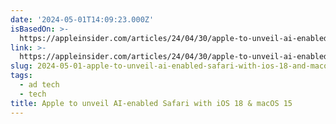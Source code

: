 ```yaml
---
date: '2024-05-01T14:09:23.000Z'
isBasedOn: >-
  https://appleinsider.com/articles/24/04/30/apple-to-unveil-ai-enabled-safari-browser-alongside-new-operating-systems
link: >-
  https://appleinsider.com/articles/24/04/30/apple-to-unveil-ai-enabled-safari-browser-alongside-new-operating-systems
slug: 2024-05-01-apple-to-unveil-ai-enabled-safari-with-ios-18-and-macos-15
tags:
  - ad tech
  - tech
title: Apple to unveil AI-enabled Safari with iOS 18 & macOS 15
---
```


